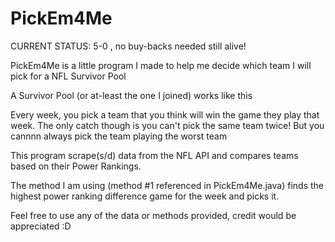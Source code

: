 # PickEm4Me

CURRENT STATUS: 5-0 , no buy-backs needed still alive!

PickEm4Me is a little program I made to help me decide which team I will pick for a NFL Survivor Pool

A Survivor Pool (or at-least the one I joined) works like this

Every week, you pick a team that you think will win the game they play that week.
The only catch though is you can't pick the same team twice!
But you cannnn always pick the team playing the worst team

This program scrape(s/d) data from the NFL API and compares teams based on their Power Rankings.

The method I am using (method #1 referenced in PickEm4Me.java) finds the highest power ranking difference game for the week and picks it.

Feel free to use any of the data or methods provided, credit would be appreciated :D
